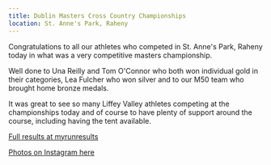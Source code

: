 ```yaml
---
title: Dublin Masters Cross Country Championships
location: St. Anne's Park, Raheny
---
```


Congratulations to all our athletes who competed in St. Anne's Park, Raheny today in what was a very competitive masters championship.

Well done to Una Reilly and Tom O'Connor who both won individual gold in their categories, Lea Fulcher who won silver and to our M50 team who brought home bronze medals.

It was great to see so many Liffey Valley athletes competing at the championships today and of course to have plenty of support around the course, including having the tent available.

<a href="https://www.myrunresults.com/events/dublin_masters_cross_country_championships_st_annes/4303/results" target="_blank" rel="noopener noreferrer">Full results at myrunresults</a>

<a href="https://www.instagram.com/p/CYhIZUBMoKq/?utm_source=ig_web_copy_link" target="_blank" rel="noopener noreferrer">Photos on Instagram here</a>
 
